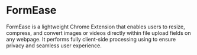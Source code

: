 # FormEase
FormEase is a lightweight Chrome Extension that enables users to resize, compress, and convert images or videos directly within file upload fields on any webpage. It performs fully client-side processing using to ensure privacy and seamless user experience.
